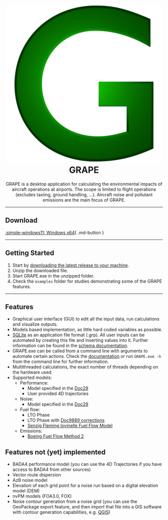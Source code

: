 <h1 align="center">
    <img src="Icon/GrapeIcon512.png" alt="GRAPE">
    <br />
    GRAPE
</h1>

<p align="center">
    GRAPE is a desktop application for calculating the environmental impacts of aircraft operations at airports. The scope is limited to flight operations (excludes taxiing, ground handling, ...). Aircraft noise and pollutant emissions are the main focus of GRAPE.
</p>

---

## Download

[:simple-windows11: Windows x64](https://github.com/goncaloroque30/GRAPE/releases/latest/GRAPE.zip){ .md-button }

---

## Getting Started

1. Start by [downloading the latest release to your machine](#download).
1. Unzip the downloaded file.
1. Start GRAPE.exe in the unzipped folder.
1. Check the `examples` folder for studies demonstrating some of the GRAPE features.

---
## Features

- Graphical user interface (GUI) to edit all the input data, run calculations and visualize outputs.
- Models based implementation, as little hard coded variables as possible.
- [SQLite](https://sqlite.org/) as an application file format (.grp). All user inputs can be automated by creating this file and inserting values into it. Further information can be found in the [schema documentation](./Schema/index.md).
- GRAPE.exe can be called from a command line with arguments to automate certain actions. Check the [documentation](./Application/CommandLineTool.md) or run `GRAPE.exe -h` from the command line for further information.
- Multithreaded calculations, the exact number of threads depending on the hardware used. 
- Supported models:
    - Performance:
        - Model specified in the [Doc29](https://ecac-ceac.org/documents/ecac-documents-and-international-agreements)
        - User provided 4D trajectories
    - Noise:
        - Model specified in the [Doc29](https://ecac-ceac.org/documents/ecac-documents-and-international-agreements)
    - Fuel flow:
        - LTO Phase
        - LTO Phase with [Doc9889 corrections](https://www.icao.int/publications/Documents/9889_cons_en.pdf)
        - [Senzig Fleming Iovinelle Fuel Flow Model](https://arc.aiaa.org/doi/10.2514/1.42025)
    - Emissions:
        - [Boeing Fuel Flow Method 2](https://jstor.org/stable/44657657)

## Features not (yet) implemented

- BADA4 performance model (you can use the 4D Trajectories if you have access to BADA4 from other sources)
- Vector route dispersion
- AzB noise model
- Elevation of each grid point for a noise run based on a digital elevation model (DEM)
- nvPM models (FOA3.0, FOX)
- Noise contour generation from a noise grid (you can use the GeoPackage export feature, and then import that file into a GIS software with contour generation capabilities, e.g. [QGIS](https://qgis.org))